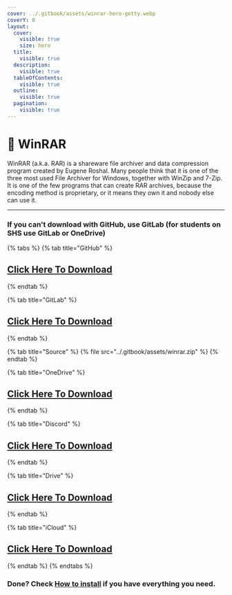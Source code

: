 ```yaml
---
cover: ../.gitbook/assets/winrar-hero-getty.webp
coverY: 0
layout:
  cover:
    visible: true
    size: hero
  title:
    visible: true
  description:
    visible: true
  tableOfContents:
    visible: true
  outline:
    visible: true
  pagination:
    visible: true
---
```


# 📁 WinRAR

WinRAR (a.k.a. RAR) is a shareware file archiver and data compression program created by Eugene Roshal. Many people think that it is one of the three most used File Archiver for Windows, together with WinZip and 7-Zip. It is one of the few programs that can create RAR archives, because the encoding method is proprietary, or it means they own it and nobody else can use it.

***

### If you can't download with GitHub, use GitLab (for students on SHS use GitLab or OneDrive)

{% tabs %}
{% tab title="GitHub" %}
## [Click Here To Download](https://github.com/golfista/fountaine/raw/main/apps/winrar.zip)
{% endtab %}

{% tab title="GitLab" %}
## [Click Here To Download](https://gitlab.com/fozalors/fountaine/-/raw/main/apps/winrar.zip?ref\_type=heads)
{% endtab %}

{% tab title="Source" %}
{% file src="../.gitbook/assets/winrar.zip" %}
{% endtab %}

{% tab title="OneDrive" %}
## [Click Here To Download](https://1drv.ms/u/s!AkX2q12uku0fgfBw55o4a5eFrbS5PQ?e=nt1PI3)
{% endtab %}

{% tab title="Discord" %}
## [Click Here To Download](https://cdn.discordapp.com/attachments/1113994556787146843/1150911979259703366/winrar.zip)
{% endtab %}

{% tab title="Drive" %}
## [Click Here To Download](https://drive.google.com/file/d/1p-2sJKJS\_SSkpMeuA6qU04uEli0FO6qT/view?usp=drive\_link)
{% endtab %}

{% tab title="iCloud" %}
## [Click Here To Download](https://www.icloud.com/iclouddrive/075tcxo\_d2ZpR\_IvOWnw-pUTw#winrar)
{% endtab %}
{% endtabs %}

### Done? Check [How to install](../how-to-install/) if you have everything you need.
